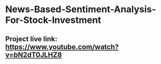 # News-Based-Sentiment-Analysis-For-Stock-Investment


## Project live link: https://www.youtube.com/watch?v=bN2dT0JLHZ8
